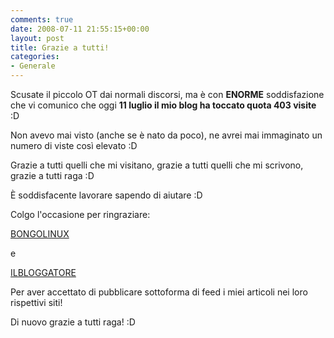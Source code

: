 ```yaml
---
comments: true
date: 2008-07-11 21:55:15+00:00
layout: post
title: Grazie a tutti!
categories:
- Generale
---
```


Scusate il piccolo OT dai normali discorsi, ma è con **ENORME** soddisfazione che vi comunico che oggi **11 luglio il mio blog ha toccato quota 403 visite** :D

Non avevo mai visto (anche se è nato da poco), ne avrei mai immaginato un numero di viste così elevato :D

Grazie a tutti quelli che mi visitano, grazie a tutti quelli che mi scrivono, grazie a tutti raga :D

È soddisfacente lavorare sapendo di aiutare :D

Colgo l'occasione per ringraziare:

[BONGOLINUX](http://bongolinux.com/)

e

[ILBLOGGATORE](http://www.ilbloggatore.com/)

Per aver accettato di pubblicare sottoforma di feed i miei articoli nei loro rispettivi siti!

Di nuovo grazie a tutti raga! :D
